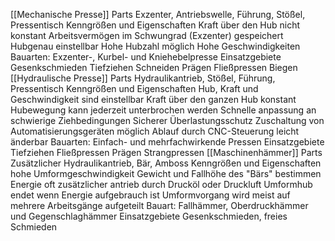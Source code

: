 [[Mechanische Presse]]
	Parts
		Exzenter, Antriebswelle, Führung, Stößel, Pressentisch 
	Kenngrößen und Eigenschaften 
		Kraft über den Hub nicht konstant
		Arbeitsvermögen im Schwungrad (Exzenter) gespeichert
		Hubgenau einstellbar
		Hohe Hubzahl möglich
		Hohe Geschwindigkeiten
		Bauarten: Exzenter-, Kurbel- und Kniehebelpresse
	Einsatzgebiete
		Gesenkschmieden 
		Tiefziehen 
		Schneiden 
		Prägen 
		Fließpressen 
		Biegen 
 [[Hydraulische Presse]]
	 Parts 
		 Hydraulikantrieb, Stößel, Führung, Pressentisch 
	Kenngrößen und Eigenschaften
		Hub, Kraft und Geschwindigkeit sind einstellbar
		Kraft über den ganzen Hub konstant
		Hubewegung kann jederzeit unterbrochen werden 
		Schnelle anpassung an schwierige Ziehbedingungen 
		Sicherer Überlastungsschutz
		Zuschaltung von Automatisierungsgeräten möglich
		Ablauf durch CNC-Steuerung leicht änderbar
		Bauarten: Einfach- und mehrfachwirkende Pressen
	Einsatzgebiete
		Tiefziehen
		Fließpressen
		Prägen
		Strangpressen
[[Maschinenhämmer]]
	Parts 
		Zusätzlicher Hydraulikantrieb, Bär, Amboss 
	Kenngrößen und Eigenschaften 
		hohe Umformgeschwindigkeit
		Gewicht und Fallhöhe des "Bärs" bestimmen Energie
		oft zusätzlicher antrieb durch Drucköl oder Druckluft
		Umformhub endet wenn Energie aufgebrauch ist 
		Umformvorgang wird meist auf mehrere Arbeitsgänge aufgeteilt 
		Bauart: Fallhämmer, Oberdruckhämmer und Gegenschlaghämmer 
	Einsatzgebiete 
		Gesenkschmieden, freies Schmieden
